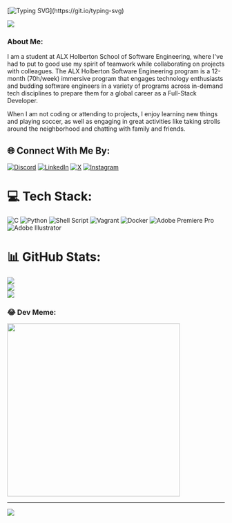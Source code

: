 [![Typing SVG](https://readme-typing-svg.demolab.com?font=Fira+Code&pause=1000&color=65C3F7&random=false&width=435&lines=Hello+There!!;Welcome+to+My+GitHub+Profile+😊;I'm+Khlifa+Elbad.)](https://git.io/typing-svg)

<img src="https://camo.githubusercontent.com/c62fae9d5658ceb53190464e928473d3a14e30bc605180d8cd76a8eb5f71eca6/68747470733a2f2f6163656769662e636f6d2f77702d636f6e74656e742f75706c6f6164732f323032312f3466683577692f77656c636f6d652d352e676966" data-canonical-src="https://acegif.com/wp-content/uploads/2021/4fh5wi/welcome-5.gif" style="max-width: 100%; display: inline-block;" data-target="animated-image.originalImage">

### About Me:

I am a student at ALX Holberton School of Software Engineering, where I've had to put to good use my spirit of teamwork while collaborating on projects with colleagues. The ALX Holberton Software Engineering program is a 12-month (70h/week) immersive program that engages technology enthusiasts and budding software engineers in a variety of programs across in-demand tech disciplines to prepare them for a global career as a Full-Stack Developer.

When I am not coding or attending to projects, I enjoy learning new things and playing soccer, as well as engaging in great activities like taking strolls around the neighborhood and chatting with family and friends.

## 🌐 Connect With Me By:
[![Discord](https://img.shields.io/badge/Discord-%237289DA.svg?logo=discord&logoColor=white)](https://discord.gg/khlifaelbad) [![LinkedIn](https://img.shields.io/badge/LinkedIn-%230077B5.svg?logo=linkedin&logoColor=white)](https://linkedin.com/in/khlifaelbad) [![X](https://img.shields.io/badge/X-black.svg?logo=X&logoColor=white)](https://x.com/KhlifaEbad) [![Instagram](https://img.shields.io/badge/Instagram-%23E4405F.svg?logo=Instagram&logoColor=white)](https://instagram.com/khlifaelbad)

# 💻 Tech Stack:
![C](https://img.shields.io/badge/c-%2300599C.svg?style=for-the-badge&logo=c&logoColor=white) ![Python](https://img.shields.io/badge/python-3670A0?style=for-the-badge&logo=python&logoColor=ffdd54) ![Shell Script](https://img.shields.io/badge/shell_script-%23121011.svg?style=for-the-badge&logo=gnu-bash&logoColor=white) ![Vagrant](https://img.shields.io/badge/vagrant-%231563FF.svg?style=for-the-badge&logo=vagrant&logoColor=white) ![Docker](https://img.shields.io/badge/docker-%230db7ed.svg?style=for-the-badge&logo=docker&logoColor=white) ![Adobe Premiere Pro](https://img.shields.io/badge/Adobe%20Premiere%20Pro-9999FF.svg?style=for-the-badge&logo=Adobe%20Premiere%20Pro&logoColor=white) ![Adobe Illustrator](https://img.shields.io/badge/adobe%20illustrator-%23FF9A00.svg?style=for-the-badge&logo=adobe%20illustrator&logoColor=white) 

# 📊 GitHub Stats:
![](https://github-readme-stats.vercel.app/api?username=khlifaelbad&theme=radical&hide_border=false&include_all_commits=false&count_private=false)<br/>
![](https://github-readme-streak-stats.herokuapp.com/?user=khlifaelbad&theme=radical&hide_border=false)<br/>
![](https://github-readme-stats.vercel.app/api/top-langs/?username=khlifaelbad&theme=radical&hide_border=false&include_all_commits=false&count_private=false&layout=compact)


### 😂 Dev Meme:
<img src='https://randommeme-five.vercel.app/' style="height: 400px;"/>

---
[![](https://visitcount.itsvg.in/api?id=khlifaelbad&icon=9&color=1)](https://visitcount.itsvg.in)

<!-- Proudly created with GPRM ( https://gprm.itsvg.in ) -->

